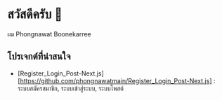 # สวัสดีครับ 👋
ผม Phongnawat Boonekarree

## โปรเจกต์ที่น่าสนใจ
- [Register_Login_Post-Next.js] [https://github.com/phongnawatmain/Register_Login_Post-Next.js] : ระบบสมัครสมาชิก, ระบบเข้าสู่ระบบ, ระบบโพสต์


<!--
**phongnawatmain/phongnawatmain** is a ✨ _special_ ✨ repository because its `README.md` (this file) appears on your GitHub profile.

Here are some ideas to get you started:

- 🔭 I’m currently working on ...
- 🌱 I’m currently learning ...
- 👯 I’m looking to collaborate on ...
- 🤔 I’m looking for help with ...
- 💬 Ask me about ...
- 📫 How to reach me: ...
- 😄 Pronouns: ...
- ⚡ Fun fact: ...
-->
